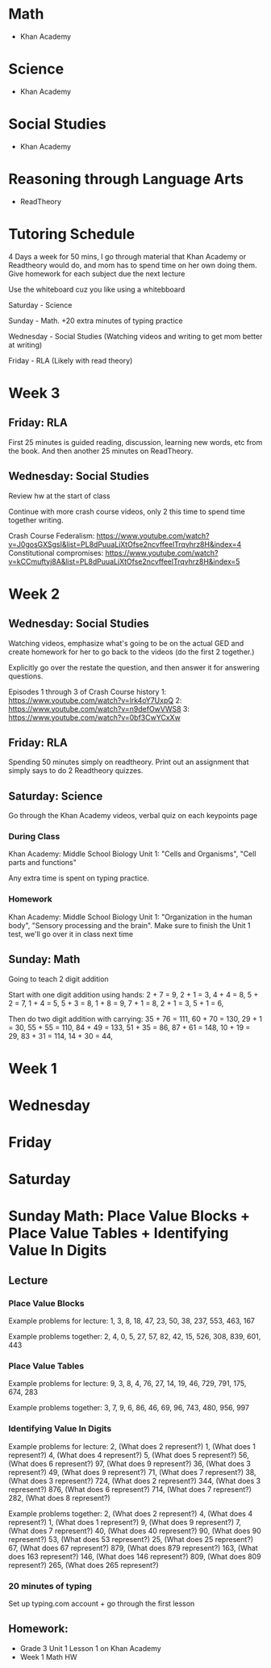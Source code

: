# Math
- Khan Academy

# Science
- Khan Academy

# Social Studies
- Khan Academy

# Reasoning through Language Arts
- ReadTheory

# Tutoring Schedule
4 Days a week for 50 mins, I go through material that Khan Academy or Readtheory would do, and mom has to spend time on her own doing them.
Give homework for each subject due the next lecture

Use the whiteboard cuz you like using a whitebboard

Saturday - Science

Sunday - Math. +20 extra minutes of typing practice

Wednesday - Social Studies (Watching videos and writing to get mom better at writing)

Friday - RLA (Likely with read theory)

# Week 3
## Friday: RLA
First 25 minutes is guided reading, discussion, learning new words, etc from the book. And then another 25 minutes on ReadTheory.

## Wednesday: Social Studies 

Review hw at the start of class

Continue with more crash course videos, only 2 this time to spend time together writing.

Crash Course Federalism: https://www.youtube.com/watch?v=J0gosGXSgsI&list=PL8dPuuaLjXtOfse2ncvffeelTrqvhrz8H&index=4
Constitutional compromises: https://www.youtube.com/watch?v=kCCmuftyj8A&list=PL8dPuuaLjXtOfse2ncvffeelTrqvhrz8H&index=5

# Week 2
## Wednesday: Social Studies

Watching videos, emphasize what's going to be on the actual GED and create homework for her to go back to the videos (do the first 2 together.)

Explicitly go over the restate the question, and then answer it for answering questions.

Episodes 1 through 3 of Crash Course history
1: https://www.youtube.com/watch?v=lrk4oY7UxpQ
2: https://www.youtube.com/watch?v=n9defOwVWS8
3: https://www.youtube.com/watch?v=0bf3CwYCxXw

## Friday: RLA

Spending 50 minutes simply on readtheory. Print out an assignment that simply says to do 2 Readtheory quizzes.

## Saturday: Science

Go through the Khan Academy videos, verbal quiz on each keypoints page

### During Class
Khan Academy: Middle School Biology
Unit 1: "Cells and Organisms", "Cell parts and functions"

Any extra time is spent on typing practice.

### Homework
Khan Academy: Middle School Biology
Unit 1: "Organization in the human body", "Sensory processing and the brain". Make sure to finish the Unit 1 test, we'll go over it in class next time

## Sunday: Math
Going to teach 2 digit addition

Start with one digit addition using hands:
2 + 7 = 9, 2 + 1 = 3, 4 + 4 = 8, 5 + 2 = 7, 1 + 4 = 5, 5 + 3 = 8, 1 + 8 = 9, 7 + 1 = 8, 2 + 1 = 3, 5 + 1 = 6,

Then do two digit addition with carrying:
35 + 76 = 111, 60 + 70 = 130, 29 + 1 = 30, 55 + 55 = 110, 84 + 49 = 133, 51 + 35 = 86, 87 + 61 = 148, 10 + 19 = 29, 83 + 31 = 114, 14 + 30 = 44,

# Week 1
# Wednesday
# Friday
# Saturday

# Sunday Math: Place Value Blocks + Place Value Tables + Identifying Value In Digits
## Lecture
### Place Value Blocks
Example problems for lecture:
1, 3, 8, 18, 47, 23, 50, 38, 237, 553, 463, 167

Example problems together:
2, 4, 0, 5, 27, 57, 82, 42, 15, 526, 308, 839, 601, 443

### Place Value Tables
Example problems for lecture:
9, 3, 8, 4, 76, 27, 14, 19, 46, 729, 791, 175, 674, 283

Example problems together:
3, 7, 9, 6, 86, 46, 69, 96, 743, 480, 956, 997

### Identifying Value In Digits
Example problems for lecture:
2, (What does 2 represent?)
1, (What does 1 represent?)
4, (What does 4 represent?) 5, (What does 5 represent?) 56, (What does 6 represent?) 97, (What does 9 represent?)
36, (What does 3 represent?)
49, (What does 9 represent?)
71, (What does 7 represent?)
38, (What does 3 represent?)
724, (What does 2 represent?)
344, (What does 3 represent?)
876, (What does 6 represent?)
714, (What does 7 represent?)
282, (What does 8 represent?)

Example problems together:
2, (What does 2 represent?)
4, (What does 4 represent?)
1, (What does 1 represent?)
9, (What does 9 represent?)
7, (What does 7 represent?)
40, (What does 40 represent?)
90, (What does 90 represent?)
53, (What does 53 represent?)
25, (What does 25 represent?)
67, (What does 67 represent?)
879, (What does 879 represent?)
163, (What does 163 represent?)
146, (What does 146 represent?)
809, (What does 809 represent?)
265, (What does 265 represent?)

### 20 minutes of typing
Set up typing.com account + go through the first lesson

## Homework: 
- Grade 3 Unit 1 Lesson 1 on Khan Academy 
- Week 1 Math HW

